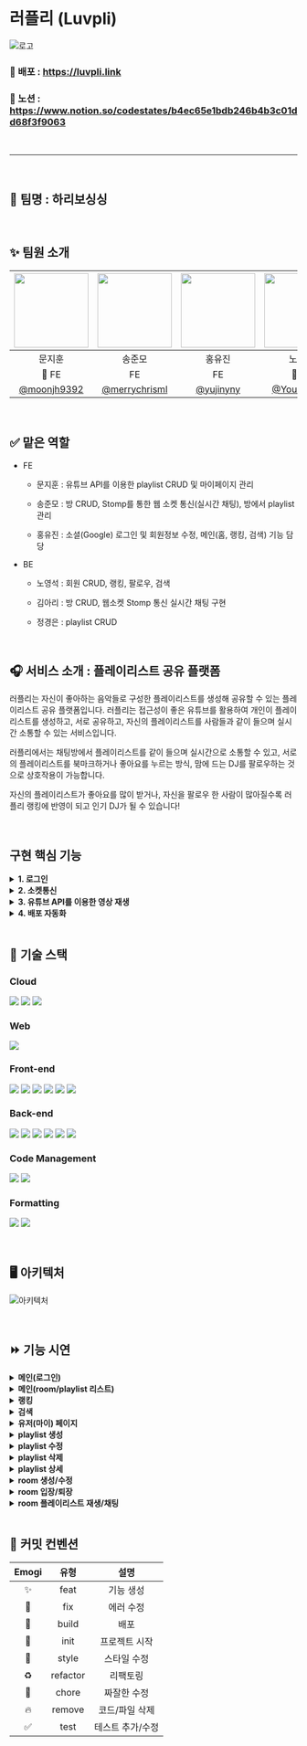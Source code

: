 # 러플리 (Luvpli)

![로고](https://user-images.githubusercontent.com/74370531/205530048-516ae0ad-9cd6-4683-ab1e-104afa0682f6.png)

### 🔗 배포 : https://luvpli.link

### 🔗 노션 : https://www.notion.so/codestates/b4ec65e1bdb246b4b3c01dd68f3f9063

<br/>
<hr/>
<br/>

## 🐻 팀명 : 하리보싱싱 

<br/>

## ✨ 팀원 소개

| <img src="https://user-images.githubusercontent.com/74370531/205542590-a7976816-5e16-4fcd-a8b4-f9fd6f9c5b7e.jpeg" width=130> | <img src="https://user-images.githubusercontent.com/74370531/205542607-04f9d2d8-a721-4614-a31c-8a62975c2174.jpeg" width=130> | <img src="https://user-images.githubusercontent.com/74370531/205542615-6f4d5247-7d2f-4035-8a93-cb1378bf187d.jpeg" width=130> | <img src="https://user-images.githubusercontent.com/74370531/205542630-46f55c38-4dac-4499-a5ea-386f7e335d56.jpg" width=130> | <img src="https://user-images.githubusercontent.com/74370531/205542638-68c63bd6-7059-4c2d-b621-4e1ba38f6f15.jpg" width=130 > | <img src="https://user-images.githubusercontent.com/74370531/205542643-1bae174d-94ce-42f4-a3cf-0ab4db8302f3.jpg" width=130> | 
| :------: | :------: | :------: | :------: | :------: | :------: |
| 문지훈 | 송준모 | 홍유진 | 노영석 | 김아리 | 정경은 |
| 👑 FE | FE | FE | 👑 BE | BE | BE |
|[@moonjh9392](https://github.com/moonjh9392)|[@merrychrisml](https://github.com/merrychrisml)|[@yujinyny](https://github.com/yujinyny)|[@Youngseoki](https://github.com/Youngseoki)|[@lielocks](https://github.com/lielocks)|[@bbororo](https://github.com/bbororo)

<br/>

## ✅ 맡은 역할


- FE
  - 문지훈 : 유튜브 API를 이용한 playlist CRUD 및 마이페이지 관리

  - 송준모 : 방 CRUD, Stomp를 통한 웹 소켓 통신(실시간 채팅), 방에서 playlist 관리

  - 홍유진 : 소셜(Google) 로그인 및 회원정보 수정, 메인(홈, 랭킹, 검색) 기능 담당
- BE
  - 노영석 : 회원 CRUD, 랭킹, 팔로우, 검색

  - 김아리 : 방 CRUD, 웹소켓 Stomp 통신 실시간 채팅 구현

  - 정경은 : playlist CRUD

<br/>

## 🎧 서비스 소개 : 플레이리스트 공유 플랫폼

러플리는 자신이 좋아하는 음악들로 구성한 플레이리스트를 생성해 공유할 수 있는 플레이리스트 공유 플랫폼입니다. 러플리는 접근성이 좋은 유튜브를 활용하여 개인이 플레이리스트를 생성하고, 서로 공유하고, 자신의 플레이리스트를 사람들과 같이 들으며 실시간 소통할 수 있는 서비스입니다. 

러플리에서는 채팅방에서 플레이리스트를 같이 들으며 실시간으로 소통할 수 있고, 서로의 플레이리스트를 북마크하거나 좋아요를 누르는 방식, 맘에 드는 DJ를 팔로우하는 것으로 상호작용이 가능합니다. 

자신의 플레이리스트가 좋아요를 많이 받거나, 자신을 팔로우 한 사람이 많아질수록 러플리 랭킹에 반영이 되고 인기 DJ가 될 수 있습니다!

<br/>

## 구현 핵심 기능

<details>
<summary><b>1. 로그인 </b></summary>
<div markdown="1">

  ```jsx
//액세스 토큰 : 30분 
//리프레시 토큰 : 3일

//로그인시 액세스 토큰,리프레시 토큰 param 으로 받아서 localStorage에 저장

localStorage.setItem('accessToken', accessToken);
localStorage.setItem('refreshToken', refreshToken);

//헤더에 엑세스 토큰 세팅
instance.defaults.headers.Authorization = accessToken;

//만료 로직
//액세스 토큰 만료시 => 서버에서 401 코드를 받음 리프레시 토큰을 담아 재발급 api 요청
//재발급 요청에서 리프레시 토큰 만료 확인 => 서버에서 404 코드 받음 => 로그아웃 
instance.interceptors.response.use(
	(response) => {
		return response;
	},

	async (error) => {
		// 액세스 토큰 만료 => 새 액세스 토큰 발급(연장)
		if (error.response.status === 401) {
			instance
				.post(
					`/api/members/refresh`,
					{},
					{
						headers: {
							RefreshToken: localStorage.getItem('refreshToken'),
						},
					},
				)
				.then((res) => {
					localStorage.setItem('accessToken', res.headers.authorization);

					window.alert('로그인이 연장되었습니다. 새로고침됩니다.');
					window.location.reload();
				})
				.catch((err) => {
					// 리프레시 토큰 만료 => 로그아웃
					if (err.response.status === 404) {
						window.alert('로그인이 만료되었습니다. 홈으로 이동됩니다.');
						window.location.href = '/logout';
					}
				});
		}

		return Promise.reject(error);
	},
);
```

- 쿠키에 토큰을 저장하는 방법도 생각 해봤지만 웹스토리지의 여러가지 이점으로 인해 로컬스토리지에 저장하기로 결정

## Web Storage

- 쿠키와 달리 자동 전송의 위험성이 없음
- **오리진(Origin)**(도메인,프로토콜,포트) 단위로 접근이 제한되는 특성 덕분에 **CSRF로 부터 안전**
- 쿠키보다 **큰 저쟝 용량 지원**(모바일 2.5MB, 데스크탑 5~10MB)
- 서버가 HTTP 헤더를 통해 스토리지 객체를 조작할 수 없음(웹 스토리지 객체 조작은 JavaScript 내에서만 수행)
- 오직 **문자형(string)** 데이터 타입만 지원
- **로컬 스토리지(Local Storage)** 와 **세션 스토리지(Session Storage)** 가 있으며, 같은 Storage 객체를 상속하기 때문에 메서드가 동일  
  
</div>
</details>

<details>
<summary><b>2. 소켓통신</b></summary>
<div markdown="1">
  
  채팅을 위해 Stomp사용

![image](https://user-images.githubusercontent.com/45509511/207283679-7f6944e0-f963-4ed8-b00c-a5a81b735800.png)

Stomp는 위의 사진과 같은 구조를 하고있음

- connect : 소켓을 연결
- subcribe(구독) : 서버로부터 받는 응답을 처리
- activate(활성화) : 데이터를 send 하기 위해 소켓을 활성화 activate 하면 connect도 같이됨
- publish(send) : 데이터를 서버로 보냄

문제점

- activate 상태에서 event가 발생하면 connect의 연결상태가 false로 바뀌어 event가 발생할때마다 activate를 해줘야함
- 이 증상으로 인하여 서버의 용량이 작으면(EC2 프리티어 사용함) 과부하가 걸려 페이지가 아예 먹통이 되버린다.
  
![image](https://user-images.githubusercontent.com/45509511/207283582-c9880a97-26fd-4416-91b9-74eec72aed52.png)

해결방법

- connect의 연결상태가 false여도 최초에 생성한 subcribe는 살아있어서 서버로 부터 응답을 받을수 있는것을 발견
- event가 발생할때 마다 activate 하지않고 데이터를 보낼때만 activate하는 것으로 변경
- 여기서 다시 <span style="color:red"> **문제** </span> 가 발생 activate ⇒ publish 하는데 activate 되는동안 publish가 먼저 전송되어 연결이 활성화 되어있지 않다는 오류가 발생
- publish하기전에 activate가 될수있는 시간을 벌기위해 publish를 settimeout으로 감싸주어 지연시간을 생성하여 해결함
  
</div>
</details>

<details>
<summary><b>3. 유튜브 API를 이용한 영상 재생</b></summary>
<div markdown="1">

- 영상의 url에서 videoId를 추출하여 유튜브 api에 해당 영상의 데이터 요청
- 받아온 데이터를 DB에 저장 후 여러가지 용도로 사용함

```tsx
https://www.googleapis.com/youtube/v3/videos?id=${id}&key=${process.env.REACT_APP_YOUTUBE_KEY}
//위의 주소로 get 요청을 하면 해당영상의 정보를 받아올 수 있음
//id : 예를 들면 https://www.youtube.com/watch?v=D6cEVIJNlp8 wathc?v={여기가 id}

getYouTubeMusic(videoId)
				.then((res) => {
					if (res.items[0]?.snippet) {
						result = true;
						musicInfo.videoId = videoId;
						musicInfo.url = url;
						musicInfo.channelTitle = res.items[0].snippet.channelTitle;
						musicInfo.title = res.items[0].snippet.title;
						if (res.items[0].snippet.thumbnails.maxres) {
							musicInfo.thumbnail = res.items[0].snippet.thumbnails.maxres.url;
						} else {
							musicInfo.thumbnail = res.items[0].snippet.thumbnails.medium.url;
						}
					}
				})
//url : 영상의 유튜브 주소
//videoId : player를 재생시킬때 필요한 id
//channelTitle : 채널 아이디
//title : 영상 제목
//thumbnail : 썸네일

//데이터들을 저장하여 화면에 보여줄때나 플레이어를 재생 시킬때 사용
```

- react-youtube를 이용하여 영상 재생

```tsx
<YouTube
								videoId={videoId}
								opts={opts}
								onReady={onReady}
								onPlay={onPlay}
							/>

//videoId : 재생될 영상의 videoId
//opts : player의 default 옵션
//onReady : 영상이 준비되었을때 실행할 메소드
//onPlay : 영상이 play 되었을때 실행할 메소드
```

- 화면에서는 player의 크기를 0으로 하여 보이지 않게하고 소리만 들리게 만들어 영상을 보는것이 아닌 음악감상을 하는 느낌을 주게 만들었다.
</div>
</details>

<details>
<summary><b>4. 배포 자동화</b></summary>
<div markdown="1">

- githubAction 으로 dev branch에 push 하면 자동으로 AWS S3에 빌드/배포 되도록 만듬

```yaml
# .github/workflows/main.yml
name: client
on:
  push:
    branches:
      - dev
env:
  REACT_APP_STACK_SERVER: ${{ secrets.REACT_APP_STACK_SERVER }}
  REACT_APP_YOUTUBE_KEY: ${{ secrets.REACT_APP_YOUTUBE_KEY }}
  REACT_APP_STACK_WS_SERVER: ${{ secrets.REACT_APP_STACK_WS_SERVER}}
  REACT_APP_ADMIN_EMAIL_01: ${{secrets.REACT_APP_ADMIN_EMAIL_01}}
  REACT_APP_ADMIN_EMAIL_02: ${{secrets.REACT_APP_ADMIN_EMAIL_02}}
  REACT_APP_ADMIN_EMAIL_03: ${{secrets.REACT_APP_ADMIN_EMAIL_03}}
jobs:
  build:
    runs-on: ubuntu-20.04
    steps:
      - name: Checkout source code.
        uses: actions/checkout@v2

      - name: Install dependencies
        run: npm install
        working-directory: ./client
      - name: Build
        run: npm run build
        env:
          CI: ""
        working-directory: ./client
      - name: SHOW AWS CLI VERSION
        env:
          AWS_ACCESS_KEY_ID: ${{ secrets.AWS_ACCESS_KEY_ID }}
          AWS_SECRET_ACCESS_KEY: ${{ secrets.AWS_SECRET_ACCESS_KEY }}
          AWS_EC2_METADATA_DISABLED: true
        run: |
          aws --version
      - name: Sync Bucket
        env:
          AWS_ACCESS_KEY_ID: ${{ secrets.AWS_ACCESS_KEY_ID }}
          AWS_SECRET_ACCESS_KEY: ${{ secrets.AWS_SECRET_ACCESS_KEY }}
          AWS_EC2_METADATA_DISABLED: true
        run: |
          aws s3 sync \
            --region ap-northeast-2 \
            build s3://luvpli \
            --delete
        working-directory: ./client
```

- github에 repository에 올라가면 안되는 중요한 정보들은 로컬에서는 env를 만들어 사용하였으나 action에서는 적용되지 않기 때문에 secret key를 만들어 사용하였다.
- 배포 순서 : github Action ⇒ AWS S3(http) ⇒ AWS CloudFront(https) ⇒ AWS Route53(도메인 변경)
- Action ⇒ S3는 자동으로 배포되지만 CloudFront는 일정시간마다 재배포되기 때문에 push한 즉시 반영결과를 보고싶다면 CloudFront의 무효화 기능을 이용해야했다.
</div>
</details>

<br/>

## 🚀 기술 스택

### Cloud
<img src="https://img.shields.io/badge/Amazon S3-569A31?style=for-the-badge&logo=Amazon S3&logoColor=white"/> <img src="https://img.shields.io/badge/Amazon RDS-527FFF?style=for-the-badge&logo=Amazon RDS&logoColor=white"/> <img src="https://img.shields.io/badge/Amazon EC2-FF9900?style=for-the-badge&logo=Amazon EC2&logoColor=white"/>

### Web
<img src="https://img.shields.io/badge/Stomp-black?style=for-the-badge&logoColor=white"/>

### Front-end
<img src="https://img.shields.io/badge/TypeScript-3178C6?style=for-the-badge&logo=TypeScript&logoColor=white"/> <img src="https://img.shields.io/badge/React-20232a?style=for-the-badge&logo=React&logoColor=61DAFB"/> <img src="https://img.shields.io/badge/React Router-CA4245?style=for-the-badge&logo=React Router&logoColor=white"/> <img src="https://img.shields.io/badge/Redux Toolkit-764ABC?style=for-the-badge&logo=redux&logoColor=white"/> <img src="https://img.shields.io/badge/Styled Components-DB7093?style=for-the-badge&logo=Styled Components&logoColor=white"/> <img src="https://img.shields.io/badge/axios-5A29E4?style=for-the-badge&logo=axios&logoColor=white"/>

### Back-end
<img src="https://img.shields.io/badge/Spring Boot-6DB33F?style=for-the-badge&logo=Spring Boot&logoColor=white"/> <img src="https://img.shields.io/badge/Spring Security-6DB33F?style=for-the-badge&logo=Spring Security&logoColor=white"/> <img src="https://img.shields.io/badge/Spring Data JPA-6DB33F?style=for-the-badge&logoColor=white"/> <img src="https://img.shields.io/badge/JWT-black?style=for-the-badge&logo=JSON%20web%20tokens&logoColor=white"/> <img src="https://img.shields.io/badge/OAUTH 2.0-black?style=for-the-badge&&logoColor=white"/> <img src="https://img.shields.io/badge/MySQL-4479A1?style=for-the-badge&logo=MySQL&logoColor=white"/>

### Code Management
<img src="https://img.shields.io/badge/Git-F05032?style=for-the-badge&logo=Git&logoColor=white"/> <img src="https://img.shields.io/badge/GitHub-black?style=for-the-badge&logo=GitHub&logoColor=white"/>

### Formatting
<img src="https://img.shields.io/badge/ESLint-4B32C3?style=for-the-badge&logo=ESLint&logoColor=white"/> <img src="https://img.shields.io/badge/Prettier-F7B93E?style=for-the-badge&logo=Prettier&logoColor=black"/>

<br/>

## 🖥️ 아키텍처

![아키텍처](https://user-images.githubusercontent.com/74370531/205537012-98c79bf2-4115-4996-a228-945ebf5e4623.png)

<br/>

## ⏩ 기능 시연

<details>
<summary><b>메인(로그인)</b></summary>
<div markdown="1">

![로그인](https://user-images.githubusercontent.com/74370531/205856932-0ba8e78b-ea5a-4bdf-8326-d9af2aaabd6a.gif)

- 러플리 사이트에 접속하면 헤더 오른쪽 상단에 로그인 버튼을 눌러 소셜 로그인을 할 수 있습니다.

- 로그인 된 상태에서 헤더 상단의 본인 정보를 클릭하면 마이페이지로 가거나 로그아웃을 할 수 있습니다.
</div>
</details>

<details>
<summary><b>메인(room/playlist 리스트)</b></summary>
<div markdown="1">

![메인](https://user-images.githubusercontent.com/74370531/205857913-0ed5147e-cd55-41fb-8fbe-a598a6702ad0.gif)

- 메인페이지는 방 메인페이지와 플레이리스트 메인페이지로 나뉘어져 있습니다.

- 방 메인페이지의 경우 현재 생성되어있는 모든 방을 보여주는 전체 리스트와 랭킹에 등재되어 있는 인기 DJ의 방을 보여주는 인기 DJ 방송 리스트, 그리고 가장 많은 인원이 접속해있는 방을 보여주는 가장 많은 청취자가 있는 방송 리스트로 나뉘어져 있습니다.

- 로그인 한 상태라면 방 메인페이지에서 방 생성과 방 접속이 가능합니다.

- 메인페이지의 경우 사용자 참여 및 컨텐츠 탐색에 용이한 무한스크롤로 페이지네이션을 대체했습니다.

- 플레이리스트 메인페이지의 경우 가장 많은 좋아요를 받은 플레이리스트 목록과 랭킹에 등재된 인기 DJ의 플레이리스트 목록, 그리고 전체 플레이리스트 목록으로 구성되어 있습니다.

- 로그인 한 상태라면 플레이리스트 메인페이지에서 플레이리스트 생성과 플레이리스트 상세 조회가 가능합니다.
</div>
</details>

<details>
<summary><b>랭킹</b></summary>
<div markdown="1">

![랭킹](https://user-images.githubusercontent.com/74370531/205857115-d5f1856a-edbd-421e-a964-f5fe4c82f585.gif)

- 러플리에서는 플레이리스트 좋아요와 DJ를 팔로우한 팔로워 수를 합산하여 스코어를 책정하고 높은 순서대로 랭킹에 등재됩니다. 랭킹의 경우 일정시간마다 갱신됩니다.

- 러플리에서는 스코어 점수에 따라 등급을 부여받습니다. 등급은 해당 유저 페이지에서 조회 가능합니다.

<img src="https://user-images.githubusercontent.com/74370531/205537682-3adadbb5-c1d5-4ef3-9345-1be16ea4485e.png" style="width: 300px"/>
</div>
</details>

<details>
<summary><b>검색</b></summary>
<div markdown="1">

![검색](https://user-images.githubusercontent.com/74370531/205857144-2f5a4436-696e-4527-929b-28e68569b8ce.gif)

- 검색 페이지에서는 유저, 플레이리스트, 방을 대분류로 선택하여 검색할 수 있습니다.

- 방의 경우 제목, 장르, 방장명을 소분류로 설정, 플레이리스트의 경우 플레이리스트 제목, 장르, 플레이리스트 생성 유저를 소분류로 설정, 유저의 경우 유저명을 소분류로 설정해 검색합니다.

- 검색 했을 때 해당 방 / 플레이리스트의 장르 태그를 클릭할 경우 해당 장르 태그를 가진 모든 방 / 플레이리스트를 조회합니다.
</div>
</details>

<details>
<summary><b>유저(마이) 페이지</b></summary>
<div markdown="1">

![my1](https://user-images.githubusercontent.com/45509511/205621702-51271264-4ead-4bef-8e79-83680a0af941.gif)

![my2](https://user-images.githubusercontent.com/45509511/205621717-02734795-9f49-471c-84e5-84a4f2decf5c.gif)

- 유저의 페이지에는 닉네임, 자기소개, 유저의 등급을 확인할 수 있습니다. 등급은 랭킹에서 책정되는 스코어에 따라 나뉩니다.

- 본인의 페이지일 경우 닉네임과 자기소개 변경이 가능합니다. 여기서 닉네임은 중복된 이름을 허용하지 않습니다.

- 유저 페이지에서는 해당 유저의 플레이리스트 목록, 해당 유저가 북마크한 플레이리스트 목록, 팔로우 한 DJ를 확인할 수 있습니다. 본인의 페이지일 경우 플레이리스트 생성이 가능하고 생성되어 있는 플레이리스트 수정 및 삭제가 가능합니다. 또한 북마크한 플레이리스트를 해제하거나 팔로우한 DJ를 언팔로우할 수 있습니다.
</div>
</details>

<details>
<summary><b>playlist 생성</b></summary>
<div markdown="1">

![create](https://user-images.githubusercontent.com/45509511/205621776-91feb88c-8000-4476-8b07-dbeb6aa08aa5.gif)

- 플레이리스트는 자신만 볼 수 있게 비공개 설정이 가능합니다.

- 플레이리스트 제목을 설정하고 카테고리를 설정한 후 유튜브 URL을 입력해 추가 버튼을 누르면 플레이리스트 노래 목록에 추가됩니다. 플레이리스트 제목의 경우 20자 이내의 제목 설정이 가능합니다.
</div>
</details>

<details>
<summary><b>playlist 수정</b></summary>
<div markdown="1">

![modify](https://user-images.githubusercontent.com/45509511/205621809-750f5727-4568-4bf5-8093-80e10a956f50.gif)

- 플레이리스트 수정 페이지에서는 플레이리스트 제목, 카테고리, 플레이리스트 노래 목록을 수정할 수 있습니다. 플레이리스트 노래 목록이 2개 이상일 경우 순서를 바꾸고 싶은 노래를 드래그하면 노래의 순서를 원하는 곳으로 이동시킬 수 있습니다.
</div>
</details>

<details>
<summary><b>playlist 삭제</b></summary>
<div markdown="1">

![delete](https://user-images.githubusercontent.com/45509511/205621826-0e9e5257-8d31-49ca-a790-109927bffea3.gif)

- 플레이리스트 상세 페이지에서 삭제 버튼을 누르면 플레이리스트가 삭제됩니다.
</div>
</details><details>
<summary><b>playlist 상세</b></summary>
<div markdown="1">

![detail](https://user-images.githubusercontent.com/45509511/205621905-463530da-fd0a-45b2-81ee-a504eaaf8feb.gif)

- 플레이리스트 상세 페이지에서는 해당 플레이리스트를 좋아요하거나 북마크할 수 있습니다. 본인의 플레이리스트일 경우 수정 및 삭제가 가능하고 플레이리스트 노래 목록에 있는 노래를 클릭하면 해당 유튜브 URL로 이동합니다.
</div>
</details>

<details>
<summary><b>room 생성/수정</b></summary>
<div markdown="1">

<p align="center">
<img src="https://user-images.githubusercontent.com/80391881/205555014-c9317b69-cde0-47d4-a7a1-128947e279ef.gif" style="width: 1000px"/>
</p>

- 방 메인페이지에서 로그인한 상태로 방 만들기 버튼을 클릭할 경우 방 만들기 모달이 나타납니다. 방 제목의 경우 20자 이내로 작성해야 하고 비밀번호를 설정할 수 있습니다. 플레이리스트 추가 버튼을 눌러 해당 방의 플레이리스트를 설정합니다. 설정할 수 있는 플레이리스트는 본인의 플레이리스트 혹은 북마크한 플레이리스트를 선택할 수 있습니다.

- 방에 들어간 이후 방을 만든 사람은 방장 권한을 받습니다. 방장은 오른쪽 하단 채팅방에 참여한 인원 리스트에 방장 아이콘을 부여받습니다. 방장은 방 수정을 할 수 있습니다. 방 수정은 방 제목만 가능합니다.
</div>
</details>

<details>
<summary><b>room 입장/퇴장</b></summary>
<div markdown="1">

<p align="center">
<img src="https://user-images.githubusercontent.com/80391881/205556051-e626f1be-91bc-4e76-8df4-d807ac65b28e.gif" style="width: 1000px"/>
</p>

- 러플리의 유저는 로그인 한 후 메인페이지에 있는 방을 클릭하면 방 입장이 가능합니다. 방의 비밀번호가 존재할 경우 비밀번호를 입력해야 합니다. 방에 입장하면 플레이리스트 안내 모달이 나타납니다.

- 방 나가기를 클릭하면 방을 나갈 수 있습니다. 방에 본인밖에 없을 때 방을 나가게 되면 해당 방은 삭제됩니다.(운영자의 방은 삭제되지 않습니다.)
</div>
</details>

<details>
<summary><b>room 플레이리스트 재생/채팅</b></summary>
<div markdown="1">

<p align="center">
<img src="https://user-images.githubusercontent.com/80391881/205557849-c3e67c13-30d0-4e1e-9edd-a2042b208a99.gif" style="width: 1000px"/>
</p>

- 방에 들어간 이후 오른쪽에 있는 플레이리스트 재생 버튼을 누르면 플레이리스트에 있는 노래가 재생됩니다. 현재 재생되고 있는 노래는 플레이리스트 노래 제목 옆에 스테레오 아이콘으로 표시됩니다.

- 노래가 끝나면 다음 노래가 자동 재생 됩니다.

- 오른쪽 화살표 버튼을 누르면 다음 곡 재생, 왼쪽 화살표 버튼을 누르면 이전 곡 재생이 됩니다. 볼륨 버튼을 클릭하면 음소거를 할 수 있습니다.

- 같은 방에 있는 인원들은 실시간 채팅이 가능합니다. 오른쪽 하단에는 채팅방에 참여한 인원이 표시됩니다. 표시된 인원을 팔로우하거나 표시된 인원의 유저 페이지로 이동이 가능합니다.
</div>
</details>

<br/>

## 📝 커밋 컨벤션

| Emogi | 유형 | 설명 |
| :------: | :------: | :------: |
| ✨ | feat | 기능 생성 |
| 🐛 | fix | 에러 수정 |
| 🚀 | build | 배포 |
| 🎉 | init | 프로젝트 시작 |
| 💄 | style | 스타일 수정 |
| ♻️ | refactor | 리팩토링 |
| 🔨 | chore | 짜잘한 수정 |
| 🔥 | remove | 코드/파일 삭제 |
| ✅ | test | 테스트 추가/수정 |
